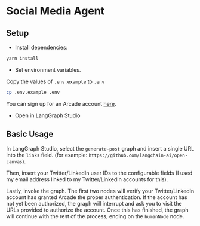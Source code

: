 # Social Media Agent

## Setup

- Install dependencies:

```bash
yarn install
```

- Set environment variables.

Copy the values of `.env.example` to `.env`

```bash
cp .env.example .env
```

You can sign up for an Arcade account [here](https://arcade-ai.typeform.com/early-access?typeform-source=docs.arcade-ai.com).

- Open in LangGraph Studio

## Basic Usage

In LangGraph Studio, select the `generate-post` graph and insert a single URL into the `links` field. (for example: `https://github.com/langchain-ai/open-canvas`).

Then, insert your Twitter/LinkedIn user IDs to the configurable fields (I used my email address linked to my Twitter/LinkedIn accounts for this).

Lastly, invoke the graph. The first two nodes will verify your Twitter/LinkedIn account has granted Arcade the proper authentication. If the account has not yet been authorized, the graph will interrupt and ask you to visit the URLs provided to authorize the account. Once this has finished, the graph will continue with the rest of the process, ending on the `humanNode` node.

